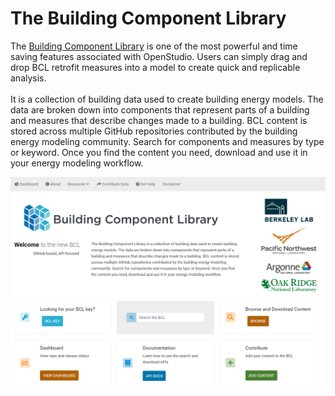 <h1>The Building Component Library</h1>

The [Building Component Library](https://bcl.nrel.gov/) is one of the most powerful and time saving features associated with OpenStudio. Users can simply drag and drop BCL retrofit measures into a model to create quick and replicable analysis.<br><br>
It is a collection of building data used to create building energy models. The data are broken down into components that represent parts of a building and measures that describe changes made to a building. BCL content is stored across multiple GitHub repositories contributed by the building energy modeling community. Search for components and measures by type or keyword. Once you find the content you need, download and use it in your energy modeling workflow.

[![BCL Image](../img/bcl/bcl_image.png "Click to view")](../img/bcl/bcl_image.png)






